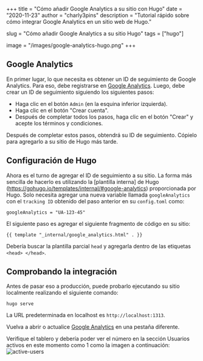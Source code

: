 +++
title = "Cómo añadir Google Analytics a su sitio con Hugo"
date = "2020-11-23"
author = "charly3pins"
description = "Tutorial rápido sobre cómo integrar Google Analytics en un sitio web de Hugo."

slug = "Cómo añadir Google Analytics a su sitio Hugo"
tags = ["hugo"]

image = "/images/google-analytics-hugo.png"
+++
## Google Analytics

En primer lugar, lo que necesita es obtener un ID de seguimiento de Google Analytics. Para eso, debe registrarse en [Google Analytics](https://analytics.google.com/analytics/web/). Luego, debe crear un ID de seguimiento siguiendo los siguientes pasos:

- Haga clic en el botón `Admin` (en la esquina inferior izquierda).
- Haga clic en el botón "Crear cuenta".
- Después de completar todos los pasos, haga clic en el botón "Crear" y acepte los términos y condiciones.

Después de completar estos pasos, obtendrá su ID de seguimiento. Cópielo para agregarlo a su sitio de Hugo más tarde.

## Configuración de Hugo

Ahora es el turno de agregar el ID de seguimiento a su sitio.
La forma más sencilla de hacerlo es utilizando la [plantilla interna] de Hugo (https://gohugo.io/templates/internal/#google-analytics) proporcionada por Hugo. Solo necesita agregar una nueva variable llamada `googleAnalytics` con el `tracking ID` obtenido del paso anterior en su `config.toml` como:
```vim
googleAnalytics = "UA-123-45"
```

El siguiente paso es agregar el siguiente fragmento de código en su sitio:
```vim
{{ template "_internal/google_analytics.html" . }}
```
Debería buscar la plantilla parcial `head` y agregarla dentro de las etiquetas `<head> </head>`.

## Comprobando la integración

Antes de pasar eso a producción, puede probarlo ejecutando su sitio localmente realizando el siguiente comando:
```vim
hugo serve
```

La URL predeterminada en localhost es `http://localhost:1313`.

Vuelva a abrir o actualice [Google Analytics](https://analytics.google.com/analytics/web/) en una pestaña diferente.

Verifique el tablero y debería poder ver el número en la sección Usuarios activos en este momento como 1 como la imagen a continuación:
![active-users](/images/google-analytics-active-users.png)